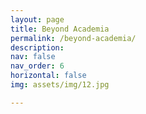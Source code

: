 ```yaml
---
layout: page
title: Beyond Academia
permalink: /beyond-academia/
description:
nav: false
nav_order: 6
horizontal: false
img: assets/img/12.jpg

---
```


<!-- <h4>
<b>Journey into Visual Communication and Digital Media</b></h4>
Before entering academia, I spent time in the advertising and marketing industry, where my passion for visual communication and digital media grew. This experience deepened my curiosity about the theories behind media effects and persuasion in the digital world, eventually leading me to graduate school.


<h6>
<b>Video Journalist & Translator</b></h6>
<br>
During my college years, I joined a prominent marketing company as a <b>video journalist and translator</b>. My role involved:

* <b>Elevating Brand Narratives:</b> Through in-depth research and dynamic video reports, I successfully enhanced brand storytelling.
* <b>Increasing Engagement:</b>  My efforts led to a notable surge in website visitors and a growing Instagram following for the company.

<h6>
<b>Visual Content Strategist</b></h6>
<br>
My work in the marketing company opened the door to an opportunity in a top advertising firm, where I served as a <b>visual content strategist</b>in the public relations team:

* <b>Boosting Social Media Presence:</b> Achieved an average monthly increase of 4.3% in the company’s Instagram followers.
* <b>Creating Engaging Content:</b> Developed and presented visually captivating content, demonstrating expertise in storytelling and user engagement.
* <b>Innovative Project Management:</b> Pioneered a new approach to showcase behind-the-scenes videos for top brand campaigns, enhancing company visibility and outperforming competitors through collaboration with marketing, art, and research departments.

<br>
Notable Projects
Photo Shooting for National Men's Soccer Team Advocacy
In 2018, I initiated a photo shoot in response to a controversial billboard by the Iranian government promoting the Iran national football team at the World Cup. To challenge the prevalent sexism and patriarchy in Iran, I invited staff members of all genders to participate in a session advocating for equality. The resulting photo went viral, sparking discussions on gender equality.

Video Production for Public Relations Campaign
I also produced a video for a public relations campaign, featuring interviews with key figures involved in a brand's advertisements, including the director, writer, designer, and other actors. The video provided a behind-the-scenes look at the creative process, showcasing the advanced skills and creativity of the art groups at Badkoobeh Advertising Company.


<div class="row">
    <div class="col-sm mt-3 mt-md-0">
        {% include figure.liquid loading="eager" path="assets/img/1.jpg" title="example image" class="img-fluid rounded z-depth-1" %}
    </div>
    <div class="col-sm mt-3 mt-md-0">
        {% include figure.liquid loading="eager" path="assets/img/3.jpg" title="example image" class="img-fluid rounded z-depth-1" %}
    </div>
    <div class="col-sm mt-3 mt-md-0">
        {% include figure.liquid loading="eager" path="assets/img/5.jpg" title="example image" class="img-fluid rounded z-depth-1" %}
    </div>
</div>
<div class="caption">
    Caption photos easily. On the left, a road goes through a tunnel. Middle, leaves artistically fall in a hipster photoshoot. Right, in another hipster photoshoot, a lumberjack grasps a handful of pine needles.
</div>
<div class="row">
    <div class="col-sm mt-3 mt-md-0">
        {% include figure.liquid loading="eager" path="assets/img/5.jpg" title="example image" class="img-fluid rounded z-depth-1" %}
    </div>
</div>
<div class="caption">
    This image can also have a caption. It's like magic.
</div>



<div class="row justify-content-sm-center">
    <div class="col-sm-8 mt-3 mt-md-0">
        {% include figure.liquid path="assets/img/6.jpg" title="example image" class="img-fluid rounded z-depth-1" %}
    </div>
    <div class="col-sm-4 mt-3 mt-md-0">
        {% include figure.liquid path="assets/img/11.jpg" title="example image" class="img-fluid rounded z-depth-1" %}
    </div>
</div>
<div class="caption">
    You can also have artistically styled 2/3 + 1/3 images, like these.
</div>

The code is simple.
Just wrap your images with `<div class="col-sm">` and place them inside `<div class="row">` (read more about the <a href="https://getbootstrap.com/docs/4.4/layout/grid/">Bootstrap Grid</a> system).
To make images responsive, add `img-fluid` class to each; for rounded corners and shadows use `rounded` and `z-depth-1` classes.
Here's the code for the last row of images above:

{% raw %}

```html
<div class="row justify-content-sm-center">
  <div class="col-sm-8 mt-3 mt-md-0">
    {% include figure.liquid path="assets/img/6.jpg" title="example image" class="img-fluid rounded z-depth-1" %}
  </div>
  <div class="col-sm-4 mt-3 mt-md-0">
    {% include figure.liquid path="assets/img/11.jpg" title="example image" class="img-fluid rounded z-depth-1" %}
  </div>
</div>
```

{% endraw %} -->
